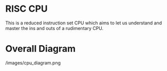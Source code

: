 # RISC CPU 
This is a reduced instruction set CPU which aims to let us understand and master the ins and outs of a rudimentary CPU. 

# Overall Diagram
/images/cpu_diagram.png
